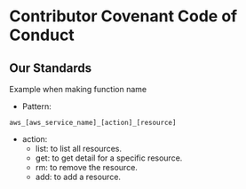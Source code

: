 # Contributor Covenant Code of Conduct

## Our Standards
Example when making function name
* Pattern:
```
aws_[aws_service_name]_[action]_[resource]
```

* action:
	- list: to list all resources.
	- get: to get detail for a specific resource.
	- rm: to remove the resource.
	- add: to add a resource.
